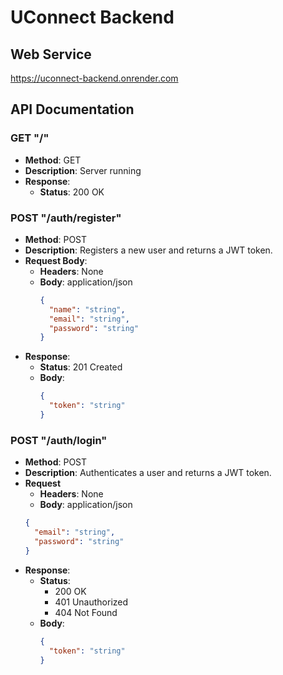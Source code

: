 # UConnect Backend

## Web Service
https://uconnect-backend.onrender.com

## API Documentation

### GET "/"
- **Method**: GET
- **Description**: Server running
- **Response**:
  - **Status**: 200 OK

### POST "/auth/register"
- **Method**: POST
- **Description**: Registers a new user and returns a JWT token.
- **Request Body**:
  - **Headers**: None
  - **Body**:
    application/json
    ```json
    {
      "name": "string",
      "email": "string",
      "password": "string"
    }
    ```
- **Response**:
  - **Status**: 201 Created
  - **Body**:
    ```json
    {
      "token": "string"
    }
    ```

### POST "/auth/login"
- **Method**: POST
- **Description**: Authenticates a user and returns a JWT token.
- **Request**
  - **Headers**: None
  - **Body**:
  application/json
  ```json
  {
    "email": "string",
    "password": "string"
  }
  ```
- **Response**:
  - **Status**: 
    - 200 OK
    - 401 Unauthorized
    - 404 Not Found
  - **Body**:
    ```json
    {
      "token": "string"
    }
    ```
